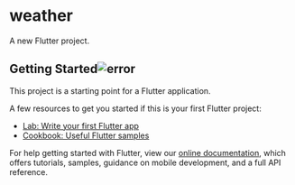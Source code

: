 # weather

A new Flutter project.

## Getting Started![error](https://github.com/abdulrahman2222002/weather-app/assets/139595528/c2e87a2b-9961-4a20-ab47-4b7d0bb5ebe5)


This project is a starting point for a Flutter application.

A few resources to get you started if this is your first Flutter project:

- [Lab: Write your first Flutter app](https://flutter.dev/docs/get-started/codelab)
- [Cookbook: Useful Flutter samples](https://flutter.dev/docs/cookbook)

For help getting started with Flutter, view our
[online documentation](https://flutter.dev/docs), which offers tutorials,
samples, guidance on mobile development, and a full API reference.
